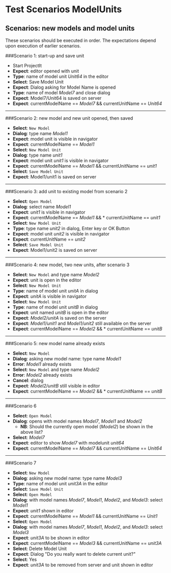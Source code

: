 # Test Scenarios ModelUnits

## Scenarios: new models and model units

These scenarios should be executed in order. The expectations depend upon execution of earlier scenarios.

###Scenario 1: start-up and save unit
* Start ProjectIt
* **Expect**: editor opened with <unnamed> unit  
* **Type**: name of model unit *Unit64* in the editor
* **Select**: Save Model Unit
* **Expect**: Dialog asking for Model Name is opened
* **Type**: name of model *Model7* and close dialog
* **Expect**: Model7/Unit64 is saved on server
* **Expect**: currentModelName == *Model7* && currentUnitName == *Unit64*
------
###Scenario 2: new model and new unit opened, then saved
* **Select**: `New Model` 
* **Dialog**: type name *Model1*
* **Expect**: <unnamed> model unit is visible in navigator
* **Expect**: currentModelName == *Model1*
* **Select**: `New Model Unit`
* **Dialog**: type name *unit1*  
* **Expect**: model unit *unit1* is visible in navigator
* **Expect**: currentModelName == *Model1* && currentUnitName == *unit1*
* **Select**: `Save Model Unit`
* **Expect**: Model1/unit1 is saved on server
------
###Scenario 3: add unit to existing model from scenario 2
* **Select**: `Open Model`
* **Dialog**: select name *Model1*
* **Expect**: *unit1* is visible in navigator
* **Expect**: currentModelName == *Model1* && * currentUnitName == *unit1*
* **Select**: `New Model Unit`
* **Type**: type name *unit2* in dialog, Enter key or OK Button
* **Expect**: model unit *unit2* is visible in navigator
* **Expect**: currentUnitName == *unit2*
* **Select**: `Save Model Unit`
* **Expect**: Model1/unit2 is saved on server
------
###Scenario 4: new model, two new units, after scenario 3
* **Select**: `New Model` and type name *Model2*
* **Expect**: <unnamed> unit is open in the editor
* **Select**: `New Model Unit`
* **Type**: name of model unit *unitA* in dialog
* **Expect**: *unitA* is visible in navigator
* **Select**: `New Model Unit`
* **Type**: name of model unit *unitB* in dialog
* **Expect**: unit named *unitB* is open in the editor
* **Expect**: *Model2/unitA* is saved on the server
* **Expect**: *Model1/unit1* and *Model1/unit2* still available on the server
* **Expect**: currentModelName == *Model2* && * currentUnitName == *unitB*
------
###Scenario 5: new model name already exists
* **Select**: `New Model` 
* **Dialog**: asking new model name:  type name *Model1*
* **Error**: *Model1*  already exists
* **Select**: `New Model` and type name *Model2*
* **Error**: *Model2* already exists 
* **Cancel**: dialog  
* **Expect**: *Model2/unitB* still visible in editor
* **Expect**: currentModelName == *Model2* && * currentUnitName == *unitB*
------
###Scenario 6
* **Select**: `Open Model`
* **Dialog**: opens with model names *Model7*, *Model1* and *Model2*
  * **NB**: Should the currently open model (*Model2*) be shown in the above list?
* **Select**: *Model7*
* **Expect**: editor to show *Model7* with modelunit *unit64*
* **Expect**: currentModelName == *Model7* && currentUnitName == *Unit64*
------
###Scenario 7
* **Select**: `New Model` 
* **Dialog**: asking new model name:  type name *Model3*
* **Type**: name of model unit *unit3A* in the editor
* **Select**: `Save Model Unit`
* **Select**: `Open Model`
* **Dialog**: with model names *Model7*, *Model1*, *Model2*, and *Model3*: select *Model1*
* **Expect**: *unit1* shown in editor
* **Expect**: currentModelName == *Model1* && currentUnitName == *Unit1*
* **Select**: `Open Model`
* **Dialog**: with model names *Model7*, *Model1*, *Model2*, and *Model3*: select *Model3* 
* **Expect**: *unit3A* to be shown in editor
* **Expect**: currentModelName == *Model3* && currentUnitName == *unit3A*
* **Select**: Delete Model Unit
* **Expect**: Dialog "Do you really want to delete current unit?"
* **Select**: Yes
* **Expect**: *unit3A* to be removed from server and <unnamed> unit shown in editor

